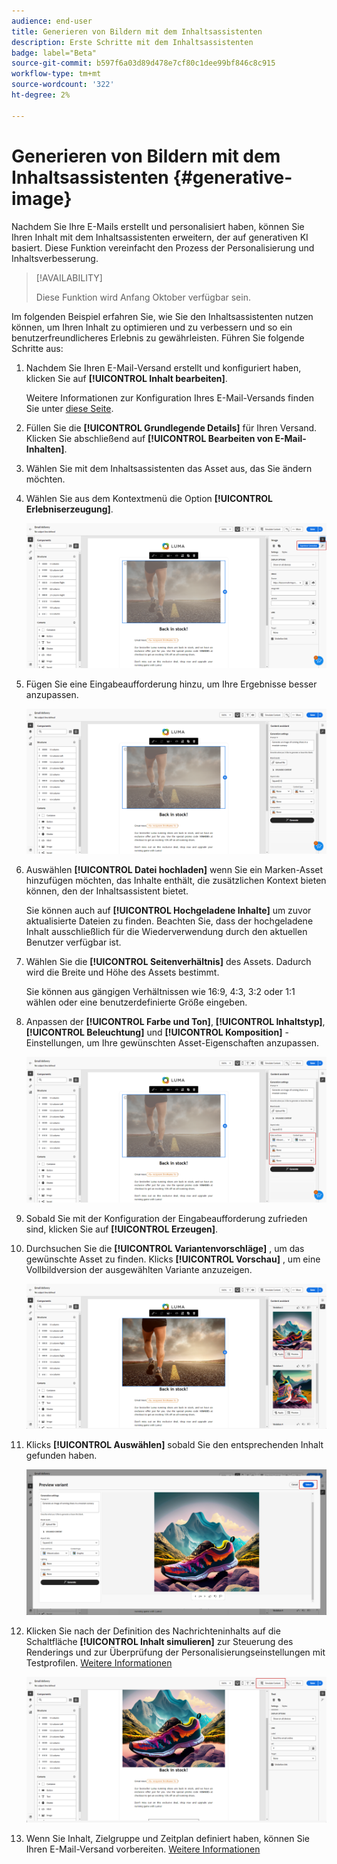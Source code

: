 ```yaml
---
audience: end-user
title: Generieren von Bildern mit dem Inhaltsassistenten
description: Erste Schritte mit dem Inhaltsassistenten
badge: label="Beta"
source-git-commit: b597f6a03d89d478e7cf80c1dee99bf846c8c915
workflow-type: tm+mt
source-wordcount: '322'
ht-degree: 2%

---
```



# Generieren von Bildern mit dem Inhaltsassistenten {#generative-image}

Nachdem Sie Ihre E-Mails erstellt und personalisiert haben, können Sie Ihren Inhalt mit dem Inhaltsassistenten erweitern, der auf generativen KI basiert. Diese Funktion vereinfacht den Prozess der Personalisierung und Inhaltsverbesserung.

>[!AVAILABILITY]
>
>Diese Funktion wird Anfang Oktober verfügbar sein.

Im folgenden Beispiel erfahren Sie, wie Sie den Inhaltsassistenten nutzen können, um Ihren Inhalt zu optimieren und zu verbessern und so ein benutzerfreundlicheres Erlebnis zu gewährleisten. Führen Sie folgende Schritte aus:

1. Nachdem Sie Ihren E-Mail-Versand erstellt und konfiguriert haben, klicken Sie auf **[!UICONTROL Inhalt bearbeiten]**.

   Weitere Informationen zur Konfiguration Ihres E-Mail-Versands finden Sie unter [diese Seite](../content/create-email-content.md).

1. Füllen Sie die **[!UICONTROL Grundlegende Details]** für Ihren Versand. Klicken Sie abschließend auf **[!UICONTROL Bearbeiten von E-Mail-Inhalten]**.

1. Wählen Sie mit dem Inhaltsassistenten das Asset aus, das Sie ändern möchten.

1. Wählen Sie aus dem Kontextmenü die Option **[!UICONTROL Erlebniserzeugung]**.

   ![](assets/image-genai-1.png)

1. Fügen Sie eine Eingabeaufforderung hinzu, um Ihre Ergebnisse besser anzupassen.

   ![](assets/image-genai-2.png)

1. Auswählen **[!UICONTROL Datei hochladen]** wenn Sie ein Marken-Asset hinzufügen möchten, das Inhalte enthält, die zusätzlichen Kontext bieten können, den der Inhaltsassistent bietet.

   Sie können auch auf **[!UICONTROL Hochgeladene Inhalte]** um zuvor aktualisierte Dateien zu finden. Beachten Sie, dass der hochgeladene Inhalt ausschließlich für die Wiederverwendung durch den aktuellen Benutzer verfügbar ist.

1. Wählen Sie die **[!UICONTROL Seitenverhältnis]** des Assets. Dadurch wird die Breite und Höhe des Assets bestimmt.

   Sie können aus gängigen Verhältnissen wie 16:9, 4:3, 3:2 oder 1:1 wählen oder eine benutzerdefinierte Größe eingeben.

1. Anpassen der **[!UICONTROL Farbe und Ton]**, **[!UICONTROL Inhaltstyp]**, **[!UICONTROL Beleuchtung]** und **[!UICONTROL Komposition]** -Einstellungen, um Ihre gewünschten Asset-Eigenschaften anzupassen.

   ![](assets/image-genai-3.png)

1. Sobald Sie mit der Konfiguration der Eingabeaufforderung zufrieden sind, klicken Sie auf **[!UICONTROL Erzeugen]**.

1. Durchsuchen Sie die **[!UICONTROL Variantenvorschläge]** , um das gewünschte Asset zu finden. Klicks **[!UICONTROL Vorschau]** , um eine Vollbildversion der ausgewählten Variante anzuzeigen.

   ![](assets/image-genai-5.png)

1. Klicks **[!UICONTROL Auswählen]** sobald Sie den entsprechenden Inhalt gefunden haben.

   ![](assets/image-genai-6.png)

1. Klicken Sie nach der Definition des Nachrichteninhalts auf die Schaltfläche **[!UICONTROL Inhalt simulieren]** zur Steuerung des Renderings und zur Überprüfung der Personalisierungseinstellungen mit Testprofilen.  [Weitere Informationen](../preview-test/preview-content.md)

   ![](assets/image-genai-7.png)

1. Wenn Sie Inhalt, Zielgruppe und Zeitplan definiert haben, können Sie Ihren E-Mail-Versand vorbereiten. [Weitere Informationen](../monitor/prepare-send.md)